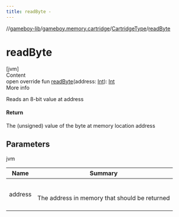 ```yaml
---
title: readByte -
---
```

//[gameboy-lib](../../index.md)/[gameboy.memory.cartridge](../index.md)/[CartridgeType](index.md)/[readByte](read-byte.md)



# readByte  
[jvm]  
Content  
open override fun [readByte](read-byte.md)(address: [Int](https://kotlinlang.org/api/latest/jvm/stdlib/kotlin/-int/index.html)): [Int](https://kotlinlang.org/api/latest/jvm/stdlib/kotlin/-int/index.html)  
More info  


Reads an 8-bit value at address



#### Return  


The (unsigned) value of the byte at memory location address



## Parameters  
  
jvm  
  
|  Name|  Summary| 
|---|---|
| <a name="gameboy.memory.cartridge/CartridgeType/readByte/#kotlin.Int/PointingToDeclaration/"></a>address| <a name="gameboy.memory.cartridge/CartridgeType/readByte/#kotlin.Int/PointingToDeclaration/"></a><br><br>The address in memory that should be returned<br><br>
  
  



